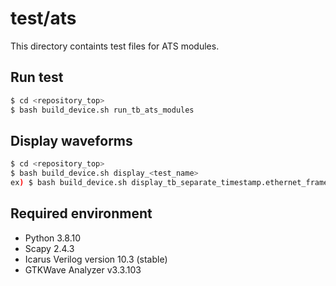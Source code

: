 # test/ats

This directory containts test files for ATS modules.

## Run test

```bash
$ cd <repository_top>
$ bash build_device.sh run_tb_ats_modules
```

## Display waveforms

```bash
$ cd <repository_top>
$ bash build_device.sh display_<test_name>
ex) $ bash build_device.sh display_tb_separate_timestamp.ethernet_frame
```

## Required environment

- Python 3.8.10
- Scapy 2.4.3
- Icarus Verilog version 10.3 (stable)
- GTKWave Analyzer v3.3.103
